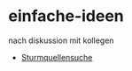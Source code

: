 # einfache-ideen
nach diskussion mit kollegen

+ [Sturmquellensuche](2022/09/sturmquellensuche.html)
